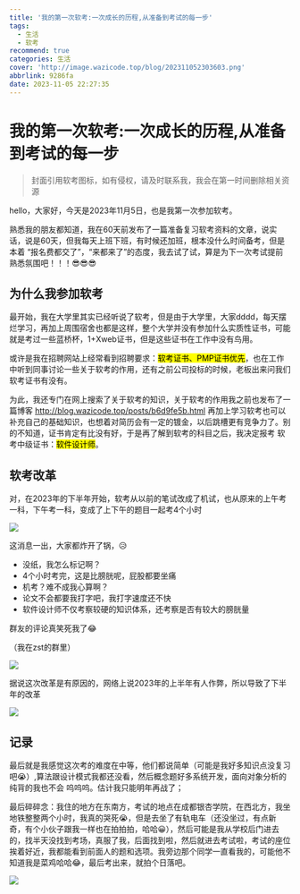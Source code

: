 ```yaml
---
title: '我的第一次软考:一次成长的历程,从准备到考试的每一步'
tags:
  - 生活
  - 软考
recommend: true
categories: 生活
cover: 'http://image.wazicode.top/blog/202311052303603.png'
abbrlink: 9286fa
date: 2023-11-05 22:27:35
---
```


# 我的第一次软考:一次成长的历程,从准备到考试的每一步

> 封面引用软考图标，如有侵权，请及时联系我，我会在第一时间删除相关资源

hello，大家好，今天是2023年11月5日，也是我第一次参加软考。

熟悉我的朋友都知道，我在60天前发布了一篇准备复习软考资料的文章，说实话，说是60天，但我每天上班下班，有时候还加班，根本没什么时间备考，但是本着 “报名费都交了”，“来都来了”的态度，我去试了试，算是为下一次考试提前熟悉氛围吧！！！:sunglasses::sunglasses::sunglasses:



## 为什么我参加软考

最开始，我在大学里其实已经听说了软考，但是由于大学里，大家dddd，每天摆烂学习，再加上周围宿舍也都是这样，整个大学并没有参加什么实质性证书，可能就是考过一些蓝桥杯，1+Xweb证书，但是这些证书在工作中没有鸟用。



或许是我在招聘网站上经常看到招聘要求：<mark>软考证书、PMP证书优先</mark>，也在工作中听到同事讨论一些关于软考的作用，还有之前公司投标的时候，老板出来问我们软考证书有没有。

为此，我还专门在网上搜索了关于软考的知识，关于软考的作用我之前也发布了一篇博客  http://blog.wazicode.top/posts/b6d9fe5b.html 再加上学习软考也可以补充自己的基础知识，也想着对简历会有一定的镀金，以后跳槽更有竞争力了。别的不知道，证书肯定有比没有好，于是再了解到软考的科目之后，我决定报考 软考中级证书：<mark>软件设计师</mark>。



## 软考改革

对，在2023年的下半年开始，软考从以前的笔试改成了机试，也从原来的上午考一科，下午考一科，变成了上下午的题目一起考4个小时

![](http://image.wazicode.top/blog/202311052322378.png)

这消息一出，大家都炸开了锅，:disappointed_relieved:

- 没纸，我怎么标记啊？
- 4个小时考完，这是比膀胱呢，屁股都要坐痛
- 机考？难不成我心算啊？
- 论文不会都要我打字吧，我打字速度还不快
- 软件设计师不仅考察较硬的知识体系，还考察是否有较大的膀胱量

群友的评论真笑死我了:joy:

（我在zst的群里）

![](http://image.wazicode.top/blog/202311052335514.png)



据说这次改革是有原因的，网络上说2023年的上半年有人作弊，所以导致了下半年的改革

![](http://image.wazicode.top/blog/202311052327628.png)



## 记录

最后就是我感觉这次考的难度在中等，他们都说简单（可能是我好多知识点没复习吧:sob:）,算法跟设计模式我都还没看，然后概念题好多系统开发，面向对象分析的纯背的我也不会 呜呜呜。估计我只能明年再战了；

最后碎碎念：我住的地方在东南方，考试的地点在成都银杏学院，在西北方，我坐地铁整整两个小时，我真的哭死:sob:，但是去坐了有轨电车（还没坐过，有点新奇，有个小伙子跟我一样也在拍拍拍，哈哈:grinning:），然后可能是我从学校后门进去的，找半天没找到考场，真服了我，后面找到啦，然后就进去考试啦，考试的座位挨着好近，我都能看到前面人的题和选项。我旁边那个同学一直看我的，可能他不知道我是菜鸡哈哈:joy:，最后考出来，就拍个日落吧。



![](http://image.wazicode.top/blog/202311052352624.jpg)